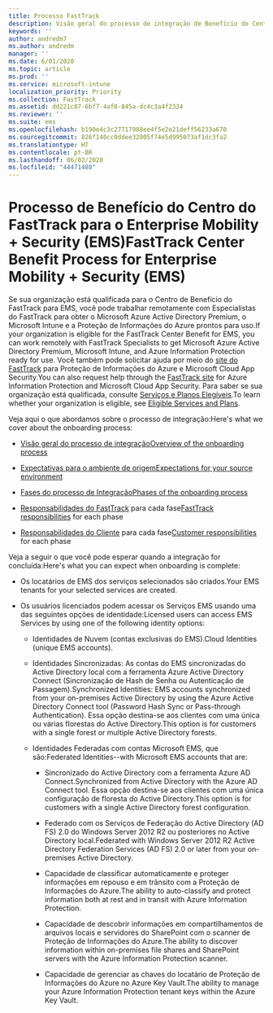 ```yaml
---
title: Processo FastTrack
description: Visão geral do processo de integração de Benefício do Centro do FastTrack
keywords: ''
author: andredm7
ms.author: andredm
manager: ''
ms.date: 6/01/2020
ms.topic: article
ms.prod: ''
ms.service: microsoft-intune
localization_priority: Priority
ms.collection: FastTrack
ms.assetid: dd221c87-6bf7-4af8-845a-dc4c3a4f2334
ms.reviewer: ''
ms.suite: ems
ms.openlocfilehash: b190e4c3c27717988ee4f5e2e21deff56233a670
ms.sourcegitcommit: 826f140cc0ddee32005f74e5d995073af1dc3fa2
ms.translationtype: HT
ms.contentlocale: pt-BR
ms.lasthandoff: 06/02/2020
ms.locfileid: "44471488"
---
```

# <a name="fasttrack-center-benefit-process-for-enterprise-mobility--security-ems"></a><span data-ttu-id="ba055-103">Processo de Benefício do Centro do FastTrack para o Enterprise Mobility + Security (EMS)</span><span class="sxs-lookup"><span data-stu-id="ba055-103">FastTrack Center Benefit Process for Enterprise Mobility + Security (EMS)</span></span>
<span data-ttu-id="ba055-104">Se sua organização está qualificada para o Centro de Benefício do FastTrack para EMS, você pode trabalhar remotamente com Especialistas do FastTrack para obter o Microsoft Azure Active Directory Premium, o Microsoft Intune e a Proteção de Informações do Azure prontos para uso.</span><span class="sxs-lookup"><span data-stu-id="ba055-104">If your organization is eligible for the FastTrack Center Benefit for EMS, you can work remotely with FastTrack Specialists to get Microsoft Azure Active Directory Premium, Microsoft Intune, and Azure Information Protection ready for use.</span></span> <span data-ttu-id="ba055-105">Você também pode solicitar ajuda por meio do [site do FastTrack](https://www.microsoft.com/fasttrack/microsoft-365/ems) para Proteção de Informações do Azure e Microsoft Cloud App Security.</span><span class="sxs-lookup"><span data-stu-id="ba055-105">You can also request help through the [FastTrack site](https://www.microsoft.com/fasttrack/microsoft-365/ems) for Azure Information Protection and Microsoft Cloud App Security.</span></span> <span data-ttu-id="ba055-106">Para saber se sua organização está qualificada, consulte [Serviços e Planos Elegíveis](M365-eligible-services-and-plans.md).</span><span class="sxs-lookup"><span data-stu-id="ba055-106">To learn whether your organization is eligible, see [Eligible Services and Plans](M365-eligible-services-and-plans.md).</span></span>


<span data-ttu-id="ba055-107">Veja aqui o que abordamos sobre o processo de integração:</span><span class="sxs-lookup"><span data-stu-id="ba055-107">Here's what we cover about the onboarding process:</span></span>

-   [<span data-ttu-id="ba055-108">Visão geral do processo de integração</span><span class="sxs-lookup"><span data-stu-id="ba055-108">Overview of the onboarding process</span></span>](EMS-fasttrack-benefit-overview.md)

-   [<span data-ttu-id="ba055-109">Expectativas para o ambiente de origem</span><span class="sxs-lookup"><span data-stu-id="ba055-109">Expectations for your source environment</span></span>](EMS-source-environment-expectations.md)

-   [<span data-ttu-id="ba055-110">Fases do processo de Integração</span><span class="sxs-lookup"><span data-stu-id="ba055-110">Phases of the onboarding process</span></span>](EMS-onboarding-phases.md)

-   <span data-ttu-id="ba055-111">[Responsabilidades do FastTrack](EMS-fasttrack-responsibilities.md) para cada fase</span><span class="sxs-lookup"><span data-stu-id="ba055-111">[FastTrack responsibilities](EMS-fasttrack-responsibilities.md) for each phase</span></span>

-   <span data-ttu-id="ba055-112">[Responsabilidades do Cliente](EMS-your-responsibilities.md) para cada fase</span><span class="sxs-lookup"><span data-stu-id="ba055-112">[Customer responsibilities](EMS-your-responsibilities.md) for each phase</span></span>

<span data-ttu-id="ba055-113">Veja a seguir o que você pode esperar quando a integração for concluída:</span><span class="sxs-lookup"><span data-stu-id="ba055-113">Here's what you can expect when onboarding is complete:</span></span>

-   <span data-ttu-id="ba055-114">Os locatários de EMS dos serviços selecionados são criados.</span><span class="sxs-lookup"><span data-stu-id="ba055-114">Your EMS tenants for your selected services are created.</span></span>

-   <span data-ttu-id="ba055-115">Os usuários licenciados podem acessar os Serviços EMS usando uma das seguintes opções de identidade:</span><span class="sxs-lookup"><span data-stu-id="ba055-115">Licensed users can access EMS Services by using one of the following identity options:</span></span>

    -   <span data-ttu-id="ba055-116">Identidades de Nuvem (contas exclusivas do EMS).</span><span class="sxs-lookup"><span data-stu-id="ba055-116">Cloud Identities (unique EMS accounts).</span></span>

    -   <span data-ttu-id="ba055-117">Identidades Sincronizadas: As contas do EMS sincronizadas do Active Directory local com a ferramenta Azure Active Directory Connect (Sincronização de Hash de Senha ou Autenticação de Passagem).</span><span class="sxs-lookup"><span data-stu-id="ba055-117">Synchronized Identities: EMS accounts synchronized from your on-premises Active Directory by using the Azure Active Directory Connect tool (Password Hash Sync or Pass-through Authentication).</span></span> <span data-ttu-id="ba055-118">Essa opção destina-se aos clientes com uma única ou várias florestas do Active Directory.</span><span class="sxs-lookup"><span data-stu-id="ba055-118">This option is for customers with a single forest or multiple Active Directory forests.</span></span>

    -   <span data-ttu-id="ba055-119">Identidades Federadas com contas Microsoft EMS, que são:</span><span class="sxs-lookup"><span data-stu-id="ba055-119">Federated Identities--with Microsoft EMS accounts that are:</span></span>

        -   <span data-ttu-id="ba055-120">Sincronizado do Active Directory com a ferramenta Azure AD Connect.</span><span class="sxs-lookup"><span data-stu-id="ba055-120">Synchronized from Active Directory with the Azure AD Connect tool.</span></span> <span data-ttu-id="ba055-121">Essa opção destina-se aos clientes com uma única configuração de floresta do Active Directory.</span><span class="sxs-lookup"><span data-stu-id="ba055-121">This option is for customers with a single Active Directory forest configuration.</span></span>

        -   <span data-ttu-id="ba055-122">Federado com os Serviços de Federação do Active Directory (AD FS) 2.0 do Windows Server 2012 R2 ou posteriores no Active Directory local.</span><span class="sxs-lookup"><span data-stu-id="ba055-122">Federated with Windows Server 2012 R2 Active Directory Federation Services (AD FS) 2.0 or later from your on-premises Active Directory.</span></span>

        -   <span data-ttu-id="ba055-123">Capacidade de classificar automaticamente e proteger informações em repouso e em trânsito com a Proteção de Informações do Azure.</span><span class="sxs-lookup"><span data-stu-id="ba055-123">The ability to auto-classify and protect information both at rest and in transit with Azure Information Protection.</span></span> 

        -   <span data-ttu-id="ba055-124">Capacidade de descobrir informações em compartilhamentos de arquivos locais e servidores do SharePoint com o scanner de Proteção de Informações do Azure.</span><span class="sxs-lookup"><span data-stu-id="ba055-124">The ability to discover information within on-premises file shares and SharePoint servers with the Azure Information Protection scanner.</span></span> 

        -   <span data-ttu-id="ba055-125">Capacidade de gerenciar as chaves do locatário de Proteção de Informações do Azure no Azure Key Vault.</span><span class="sxs-lookup"><span data-stu-id="ba055-125">The ability to manage your Azure Information Protection tenant keys within the Azure Key Vault.</span></span> 

